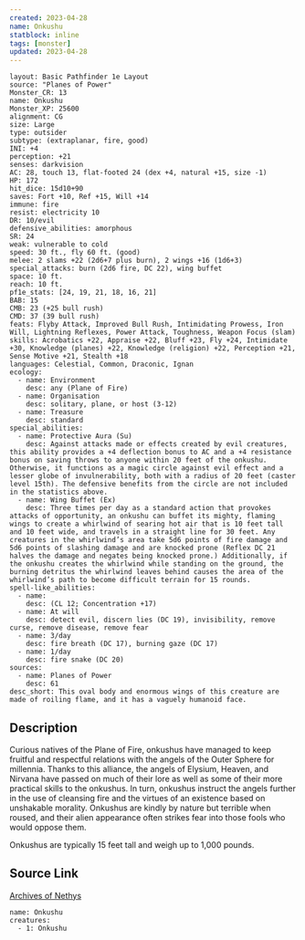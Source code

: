 ```yaml
---
created: 2023-04-28
name: Onkushu
statblock: inline
tags: [monster]
updated: 2023-04-28
---
```

```statblock
layout: Basic Pathfinder 1e Layout
source: "Planes of Power"
Monster_CR: 13
name: Onkushu
Monster_XP: 25600
alignment: CG
size: Large
type: outsider
subtype: (extraplanar, fire, good)
INI: +4
perception: +21
senses: darkvision
AC: 28, touch 13, flat-footed 24 (dex +4, natural +15, size -1)
HP: 172
hit_dice: 15d10+90
saves: Fort +10, Ref +15, Will +14
immune: fire
resist: electricity 10
DR: 10/evil
defensive_abilities: amorphous
SR: 24
weak: vulnerable to cold
speed: 30 ft., fly 60 ft. (good)
melee: 2 slams +22 (2d6+7 plus burn), 2 wings +16 (1d6+3)
special_attacks: burn (2d6 fire, DC 22), wing buffet
space: 10 ft.
reach: 10 ft.
pf1e_stats: [24, 19, 21, 18, 16, 21]
BAB: 15
CMB: 23 (+25 bull rush)
CMD: 37 (39 bull rush)
feats: Flyby Attack, Improved Bull Rush, Intimidating Prowess, Iron Will, Lightning Reflexes, Power Attack, Toughness, Weapon Focus (slam)
skills: Acrobatics +22, Appraise +22, Bluff +23, Fly +24, Intimidate +30, Knowledge (planes) +22, Knowledge (religion) +22, Perception +21, Sense Motive +21, Stealth +18
languages: Celestial, Common, Draconic, Ignan
ecology:
  - name: Environment
    desc: any (Plane of Fire)
  - name: Organisation
    desc: solitary, plane, or host (3-12)
  - name: Treasure
    desc: standard
special_abilities:
  - name: Protective Aura (Su)
    desc: Against attacks made or effects created by evil creatures, this ability provides a +4 deflection bonus to AC and a +4 resistance bonus on saving throws to anyone within 20 feet of the onkushu. Otherwise, it functions as a magic circle against evil effect and a lesser globe of invulnerability, both with a radius of 20 feet (caster level 15th). The defensive benefits from the circle are not included in the statistics above.
  - name: Wing Buffet (Ex)
    desc: Three times per day as a standard action that provokes attacks of opportunity, an onkushu can buffet its mighty, flaming wings to create a whirlwind of searing hot air that is 10 feet tall and 10 feet wide, and travels in a straight line for 30 feet. Any creatures in the whirlwind’s area take 5d6 points of fire damage and 5d6 points of slashing damage and are knocked prone (Reflex DC 21 halves the damage and negates being knocked prone.) Additionally, if the onkushu creates the whirlwind while standing on the ground, the burning detritus the whirlwind leaves behind causes the area of the whirlwind’s path to become difficult terrain for 15 rounds.
spell-like_abilities:
  - name:
    desc: (CL 12; Concentration +17)
  - name: At will
    desc: detect evil, discern lies (DC 19), invisibility, remove curse, remove disease, remove fear
  - name: 3/day
    desc: fire breath (DC 17), burning gaze (DC 17)
  - name: 1/day
    desc: fire snake (DC 20)
sources:
  - name: Planes of Power
    desc: 61
desc_short: This oval body and enormous wings of this creature are made of roiling flame, and it has a vaguely humanoid face.
```
## Description
Curious natives of the Plane of Fire, onkushus have managed to keep fruitful and respectful relations with the angels of the Outer Sphere for millennia. Thanks to this alliance, the angels of Elysium, Heaven, and Nirvana have passed on much of their lore as well as some of their more practical skills to the onkushus. In turn, onkushus instruct the angels further in the use of cleansing fire and the virtues of an existence based on unshakable morality. Onkushus are kindly by nature but terrible when roused, and their alien appearance often strikes fear into those fools who would oppose them.

 Onkushus are typically 15 feet tall and weigh up to 1,000 pounds.
## Source Link
[Archives of Nethys](https://aonprd.com/MonsterDisplay.aspx?ItemName=Onkushu)
```encounter-table
name: Onkushu
creatures:
  - 1: Onkushu
```
